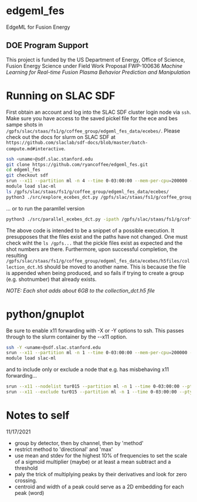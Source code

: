 # edgeml\_fes
EdgeML for Fusion Energy

## DOE Program Support
This project is funded by the US Department of Energy, Office of Science, Fusion Energy Science under Field Work Proposal FWP-100636 *Machine Learning for Real-time Fusion Plasma Behavior Prediction and Manipulation*

# Running on SLAC SDF  
First obtain an account and log into the SLAC SDF cluster login node via ```ssh```.  Make sure you have access to the saved pickel file for the ece and bes sampe shots in ```/gpfs/slac/staas/fs1/g/coffee_group/edgeml_fes_data/ecebes/```.  Please check out the docs for slurm on SLAC SDF at ```https://github.com/slaclab/sdf-docs/blob/master/batch-compute.md#interactive```.

```bash
ssh <uname>@sdf.slac.stanford.edu
git clone https://github.com/ryancoffee/edgeml_fes.git
cd edgeml_fes
git checkout sdf
srun --x11 --partition ml -n 4 --time 0-03:00:00 --mem-per-cpu=200000 --pty /bin/bash
module load slac-ml
ls /gpfs/slac/staas/fs1/g/coffee_group/edgeml_fes_data/ecebes/
python3 ./src/explore_ecebes_dct.py /gpfs/slac/staas/fs1/g/coffee_group/edgeml_fes_data/ecebes 122117 145387 174082 174084 174819 174823
```
... or to run the paramllel version  
```bash
python3 ./src/parallel_ecebes_dct.py -ipath /gpfs/slac/staas/fs1/g/coffee_group/edgeml_fes_data/ecebes -opath /gpfs/slac/staas/fs1/g/coffee_group/edgeml_fes_data/ecebes/h5files_para -nthreads 4 150616 150792 157102 163117
```

The above code is intended to be a snippet of a possible execution.  It presupposes that the files exist and the paths have not changed.  One must check wiht the ```ls /gpfs...``` that the pickle files exist as expected and the shot numbers are there.  Furthermore, upon successful completion, the resulting ```/gpfs/slac/staas/fs1/g/coffee_group/edgeml_fes_data/ecebes/h5files/collection_dct.h5``` should be moved to another name.  This is because the file is appended when being produced, and so fails if trying to create a group (e.g. shotnumber) that already exists.    

*NOTE: Each shot adds about 6GB to the collection_dct.h5 file*  

# python/gnuplot   
Be sure to enable x11 forwarding with -X or -Y options to ssh.  This passes through to the slurm container by the --x11 option.  

```bash
ssh -Y <uname>@sdf.slac.stanford.edu
srun --x11 --partition ml -n 1 --time 0-03:00:00 --mem-per-cpu=200000 --pty /bin/bash
module load slac-ml
```
and to include only or exclude a node that e.g. has misbehaving x11 forwarding...   
```bash
srun --x11 --nodelist tur015 --partition ml -n 1 --time 0-03:00:00 --pty /bin/bash
srun --x11 --exclude tur015 --partition ml -n 1 --time 0-03:00:00 --pty /bin/bash
```

# Notes to self  

11/17/2021
* group by detector, then by channel, then by 'method'
* restrict method to 'directional' and 'max'
* use mean and stdev for the highest 10% of frequencies to set the scale of a sigmoid multiplier (maybe) or at least a mean subtract and a threshold
* paly the trick of multiplying peaks by their derivatives and look for zero crossing.
* centroid and width of a peak could serve as a 2D embedding for each peak (word)

